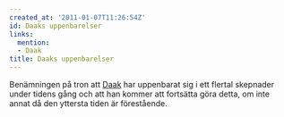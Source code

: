 ```yaml
---
created_at: '2011-01-07T11:26:54Z'
id: Daaks uppenbarelser
links:
  mention:
  - Daak
title: Daaks uppenbarelser
---
```


Benämningen på tron att [Daak] har uppenbarat sig i ett flertal skepnader under tidens gång och att
han kommer att fortsätta göra detta, om inte annat då den yttersta tiden är förestående.

  [Daak]: Daak

